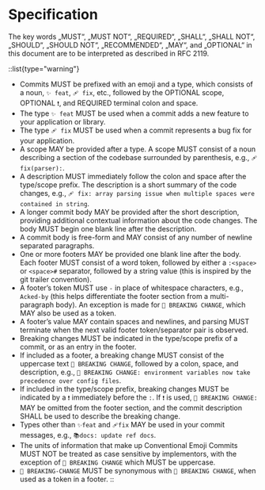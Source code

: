 # Specification

The key words „MUST“, „MUST NOT“, „REQUIRED“, „SHALL“, „SHALL NOT“, „SHOULD“, „SHOULD NOT“, „RECOMMENDED“, „MAY“, and „OPTIONAL“ in this document are to be interpreted as described in RFC 2119.

::list{type="warning"}
- Commits MUST be prefixed with an emoji and a type, which consists of a noun, `✨ feat`, `🩹 fix`, etc., followed by the OPTIONAL scope, OPTIONAL `❗`, and REQUIRED terminal colon and space.
- The type `✨ feat` MUST be used when a commit adds a new feature to your application or library.
- The type `🩹 fix` MUST be used when a commit represents a bug fix for your application.
- A scope MAY be provided after a type. A scope MUST consist of a noun describing a section of the codebase surrounded by parenthesis, e.g., `🩹fix(parser):`.
- A description MUST immediately follow the colon and space after the type/scope prefix. The description is a short summary of the code changes, e.g., `🩹 fix: array parsing issue when multiple spaces were contained in string`.
- A longer commit body MAY be provided after the short description, providing additional contextual information about the code changes. The body MUST begin one blank line after the description.
- A commit body is free-form and MAY consist of any number of newline separated paragraphs.
- One or more footers MAY be provided one blank line after the body. Each footer MUST consist of a word token, followed by either a `:<space>` or `<space>#` separator, followed by a string value (this is inspired by the git trailer convention).
- A footer’s token MUST use `-` in place of whitespace characters, e.g., `Acked-by` (this helps differentiate the footer section from a multi-paragraph body). An exception is made for `🚨 BREAKING CHANGE`, which MAY also be used as a token.
- A footer’s value MAY contain spaces and newlines, and parsing MUST terminate when the next valid footer token/separator pair is observed.
- Breaking changes MUST be indicated in the type/scope prefix of a commit, or as an entry in the footer.
- If included as a footer, a breaking change MUST consist of the uppercase text `🚨 BREAKING CHANGE`, followed by a colon, space, and description, e.g., `🚨 BREAKING CHANGE: environment variables now take precedence over config files`.
- If included in the type/scope prefix, breaking changes MUST be indicated by a `❗` immediately before the `:`. If `❗` is used, `🚨 BREAKING CHANGE:` MAY be omitted from the footer section, and the commit description SHALL be used to describe the breaking change.
- Types other than `✨feat` and `🩹fix` MAY be used in your commit messages, e.g., `📚docs: update ref docs`.
- The units of information that make up Conventional Emoji Commits MUST NOT be treated as case sensitive by implementors, with the exception of `🚨 BREAKING CHANGE` which MUST be uppercase.
- `🚨 BREAKING-CHANGE` MUST be synonymous with `🚨 BREAKING CHANGE`, when used as a token in a footer.
::
